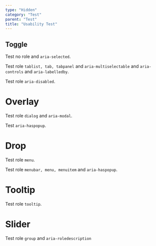 ```yaml
---
type: "Hidden"
category: "Test"
parent: "Test"
title: "Usability Test"
---
```


## Toggle

Test no role and `aria-selected`.

<demo>
  <demoinline src="demos/components/toggle/usage-self">
  </demoinline>
</demo>

<demo>
  <demoinline src="demos/components/toggle/usage-unique">
  </demoinline>
</demo>

Test role `tablist, tab, tabpanel` and `aria-multiselectable` and `aria-controls` and `aria-labelledby`.

<demo>
  <demoinline src="demos/components/toggle/class">
  </demoinline>
</demo>

Test role `aria-disabled`.

<demo>
  <demoinline src="demos/components/toggle/disabled">
  </demoinline>
</demo>

# Overlay

Test role `dialog` and `aria-modal`.

<demo>
  <div class="gatsby_demo_item" data-iframe="demos/components/overlay/usage-self">
  </div>
</demo>

<demo>
  <demoinline src="demos/components/overlay/usage-unique">
  </demoinline>
</demo>

Test `aria-haspopup`.

<demo>
  <demoinline src="demos/components/overlay/usage-multiple">
  </demoinline>
</demo>

# Drop

Test role `menu`.

<demo>
  <demoinline src="demos/components/drop/usage-self">
  </demoinline>
</demo>

<demo>
  <demoinline src="demos/components/drop/usage-unique">
  </demoinline>
</demo>

Test role `menubar, menu, menuitem` and `aria-haspopup`.

<demo>
  <demoinline src="demos/components/drop/usage-multiple">
  </demoinline>
</demo>

# Tooltip

Test role `tooltip`.

<demo>
  <demoinline src="demos/components/tooltip/usage-self">
  </demoinline>
</demo>

# Slider

Test role `group` and `aria-roledescription`

<demo>
  <demoinline src="demos/components/slider/usage-relative">
  </demoinline>
</demo>
